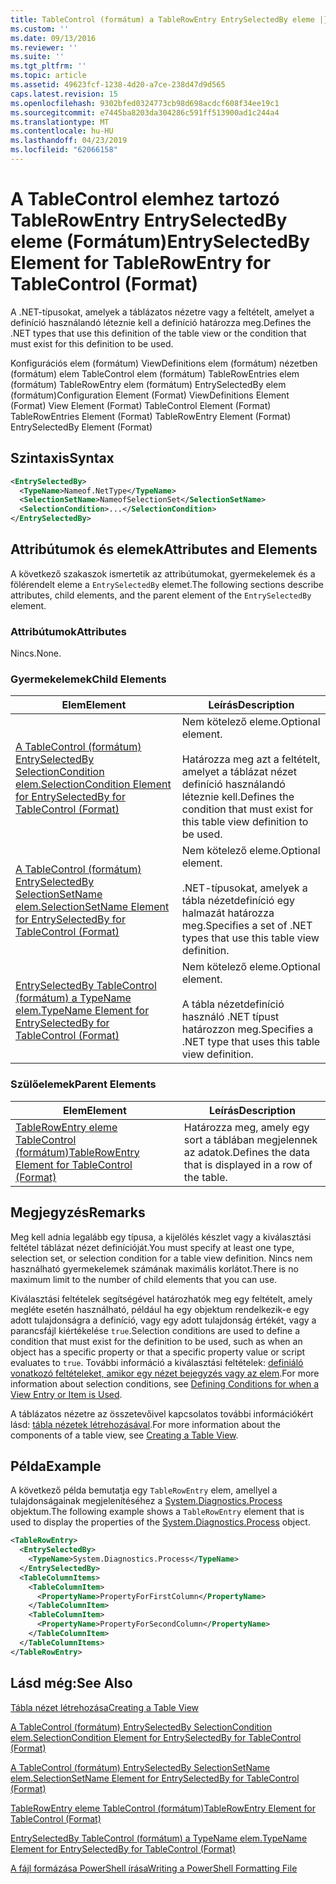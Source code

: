 ```yaml
---
title: TableControl (formátum) a TableRowEntry EntrySelectedBy eleme |} A Microsoft Docs
ms.custom: ''
ms.date: 09/13/2016
ms.reviewer: ''
ms.suite: ''
ms.tgt_pltfrm: ''
ms.topic: article
ms.assetid: 49623fcf-1238-4d20-a7ce-238d47d9d565
caps.latest.revision: 15
ms.openlocfilehash: 9302bfed0324773cb98d698acdcf608f34ee19c1
ms.sourcegitcommit: e7445ba8203da304286c591ff513900ad1c244a4
ms.translationtype: MT
ms.contentlocale: hu-HU
ms.lasthandoff: 04/23/2019
ms.locfileid: "62066158"
---
```

# <a name="entryselectedby-element-for-tablerowentry--for-tablecontrol-format"></a><span data-ttu-id="02eac-102">A TableControl elemhez tartozó TableRowEntry EntrySelectedBy eleme (Formátum)</span><span class="sxs-lookup"><span data-stu-id="02eac-102">EntrySelectedBy Element for TableRowEntry  for TableControl (Format)</span></span>

<span data-ttu-id="02eac-103">A .NET-típusokat, amelyek a táblázatos nézetre vagy a feltételt, amelyet a definíció használandó léteznie kell a definíció határozza meg.</span><span class="sxs-lookup"><span data-stu-id="02eac-103">Defines the .NET types that use this definition of the table view or the condition that must exist for this definition to be used.</span></span>

<span data-ttu-id="02eac-104">Konfigurációs elem (formátum) ViewDefinitions elem (formátum) nézetben (formátum) elem TableControl elem (formátum) TableRowEntries elem (formátum) TableRowEntry elem (formátum) EntrySelectedBy elem (formátum)</span><span class="sxs-lookup"><span data-stu-id="02eac-104">Configuration Element (Format) ViewDefinitions Element (Format) View Element (Format) TableControl Element (Format) TableRowEntries Element (Format) TableRowEntry Element (Format) EntrySelectedBy Element (Format)</span></span>

## <a name="syntax"></a><span data-ttu-id="02eac-105">Szintaxis</span><span class="sxs-lookup"><span data-stu-id="02eac-105">Syntax</span></span>

```xml
<EntrySelectedBy>
  <TypeName>Nameof.NetType</TypeName>
  <SelectionSetName>NameofSelectionSet</SelectionSetName>
  <SelectionCondition>...</SelectionCondition>
</EntrySelectedBy>
```

## <a name="attributes-and-elements"></a><span data-ttu-id="02eac-106">Attribútumok és elemek</span><span class="sxs-lookup"><span data-stu-id="02eac-106">Attributes and Elements</span></span>

<span data-ttu-id="02eac-107">A következő szakaszok ismertetik az attribútumokat, gyermekelemek és a fölérendelt eleme a `EntrySelectedBy` elemet.</span><span class="sxs-lookup"><span data-stu-id="02eac-107">The following sections describe attributes, child elements, and the parent element of the `EntrySelectedBy` element.</span></span>

### <a name="attributes"></a><span data-ttu-id="02eac-108">Attribútumok</span><span class="sxs-lookup"><span data-stu-id="02eac-108">Attributes</span></span>

<span data-ttu-id="02eac-109">Nincs.</span><span class="sxs-lookup"><span data-stu-id="02eac-109">None.</span></span>

### <a name="child-elements"></a><span data-ttu-id="02eac-110">Gyermekelemek</span><span class="sxs-lookup"><span data-stu-id="02eac-110">Child Elements</span></span>

|<span data-ttu-id="02eac-111">Elem</span><span class="sxs-lookup"><span data-stu-id="02eac-111">Element</span></span>|<span data-ttu-id="02eac-112">Leírás</span><span class="sxs-lookup"><span data-stu-id="02eac-112">Description</span></span>|
|-------------|-----------------|
|[<span data-ttu-id="02eac-113">A TableControl (formátum) EntrySelectedBy SelectionCondition elem.</span><span class="sxs-lookup"><span data-stu-id="02eac-113">SelectionCondition Element for EntrySelectedBy for TableControl (Format)</span></span>](./selectioncondition-element-for-entryselectedby-for-tablecontrol-format.md)|<span data-ttu-id="02eac-114">Nem kötelező eleme.</span><span class="sxs-lookup"><span data-stu-id="02eac-114">Optional element.</span></span><br /><br /> <span data-ttu-id="02eac-115">Határozza meg azt a feltételt, amelyet a táblázat nézet definíció használandó léteznie kell.</span><span class="sxs-lookup"><span data-stu-id="02eac-115">Defines the condition that must exist for this table view definition to be used.</span></span>|
|[<span data-ttu-id="02eac-116">A TableControl (formátum) EntrySelectedBy SelectionSetName elem.</span><span class="sxs-lookup"><span data-stu-id="02eac-116">SelectionSetName Element for EntrySelectedBy for TableControl (Format)</span></span>](./selectionsetname-element-for-entryselectedby-for-tablecontrol-format.md)|<span data-ttu-id="02eac-117">Nem kötelező eleme.</span><span class="sxs-lookup"><span data-stu-id="02eac-117">Optional element.</span></span><br /><br /> <span data-ttu-id="02eac-118">.NET-típusokat, amelyek a tábla nézetdefiníció egy halmazát határozza meg.</span><span class="sxs-lookup"><span data-stu-id="02eac-118">Specifies a set of .NET types that use this table view definition.</span></span>|
|[<span data-ttu-id="02eac-119">EntrySelectedBy TableControl (formátum) a TypeName elem.</span><span class="sxs-lookup"><span data-stu-id="02eac-119">TypeName Element for EntrySelectedBy for TableControl (Format)</span></span>](./typename-element-for-entryselectedby-for-tablecontrol-format.md)|<span data-ttu-id="02eac-120">Nem kötelező eleme.</span><span class="sxs-lookup"><span data-stu-id="02eac-120">Optional element.</span></span><br /><br /> <span data-ttu-id="02eac-121">A tábla nézetdefiníció használó .NET típust határozzon meg.</span><span class="sxs-lookup"><span data-stu-id="02eac-121">Specifies a .NET type that uses this table view definition.</span></span>|

### <a name="parent-elements"></a><span data-ttu-id="02eac-122">Szülőelemek</span><span class="sxs-lookup"><span data-stu-id="02eac-122">Parent Elements</span></span>

|<span data-ttu-id="02eac-123">Elem</span><span class="sxs-lookup"><span data-stu-id="02eac-123">Element</span></span>|<span data-ttu-id="02eac-124">Leírás</span><span class="sxs-lookup"><span data-stu-id="02eac-124">Description</span></span>|
|-------------|-----------------|
|[<span data-ttu-id="02eac-125">TableRowEntry eleme TableControl (formátum)</span><span class="sxs-lookup"><span data-stu-id="02eac-125">TableRowEntry Element for TableControl (Format)</span></span>](./tablerowentry-element-for-tablerowentries-for-tablecontrol-format.md)|<span data-ttu-id="02eac-126">Határozza meg, amely egy sort a táblában megjelennek az adatok.</span><span class="sxs-lookup"><span data-stu-id="02eac-126">Defines the data that is displayed in a row of the table.</span></span>|

## <a name="remarks"></a><span data-ttu-id="02eac-127">Megjegyzés</span><span class="sxs-lookup"><span data-stu-id="02eac-127">Remarks</span></span>

<span data-ttu-id="02eac-128">Meg kell adnia legalább egy típusa, a kijelölés készlet vagy a kiválasztási feltétel táblázat nézet definícióját.</span><span class="sxs-lookup"><span data-stu-id="02eac-128">You must specify at least one type, selection set, or selection condition for a table view definition.</span></span> <span data-ttu-id="02eac-129">Nincs nem használható gyermekelemek számának maximális korlátot.</span><span class="sxs-lookup"><span data-stu-id="02eac-129">There is no maximum limit to the number of child elements that you can use.</span></span>

<span data-ttu-id="02eac-130">Kiválasztási feltételek segítségével határozhatók meg egy feltételt, amely megléte esetén használható, például ha egy objektum rendelkezik-e egy adott tulajdonságra a definíció, vagy egy adott tulajdonság értékét, vagy a parancsfájl kiértékelése `true`.</span><span class="sxs-lookup"><span data-stu-id="02eac-130">Selection conditions are used to define a condition that must exist for the definition to be used, such as when an object has a specific property or that a specific property value or script evaluates to `true`.</span></span> <span data-ttu-id="02eac-131">További információ a kiválasztási feltételek: [definiáló vonatkozó feltételeket, amikor egy nézet bejegyzés vagy az elem](./defining-conditions-for-displaying-data.md).</span><span class="sxs-lookup"><span data-stu-id="02eac-131">For more information about selection conditions, see [Defining Conditions for when a View Entry or Item is Used](./defining-conditions-for-displaying-data.md).</span></span>

<span data-ttu-id="02eac-132">A táblázatos nézetre az összetevőivel kapcsolatos további információkért lásd: [tábla nézetek létrehozásával](./creating-a-table-view.md).</span><span class="sxs-lookup"><span data-stu-id="02eac-132">For more information about the components of a table view, see [Creating a Table View](./creating-a-table-view.md).</span></span>

## <a name="example"></a><span data-ttu-id="02eac-133">Példa</span><span class="sxs-lookup"><span data-stu-id="02eac-133">Example</span></span>

<span data-ttu-id="02eac-134">A következő példa bemutatja egy `TableRowEntry` elem, amellyel a tulajdonságainak megjelenítéséhez a [System.Diagnostics.Process](/dotnet/api/System.Diagnostics.Process) objektum.</span><span class="sxs-lookup"><span data-stu-id="02eac-134">The following example shows a `TableRowEntry` element that is used to display the properties of the [System.Diagnostics.Process](/dotnet/api/System.Diagnostics.Process) object.</span></span>

```xml
<TableRowEntry>
  <EntrySelectedBy>
    <TypeName>System.Diagnostics.Process</TypeName>
  </EntrySelectedBy>
  <TableColumnItems>
    <TableColumnItem>
      <PropertyName>PropertyForFirstColumn</PropertyName>
    </TableColumnItem>
    <TableColumnItem>
      <PropertyName>PropertyForSecondColumn</PropertyName>
    </TableColumnItem>
  </TableColumnItems>
</TableRowEntry>
```

## <a name="see-also"></a><span data-ttu-id="02eac-135">Lásd még:</span><span class="sxs-lookup"><span data-stu-id="02eac-135">See Also</span></span>

[<span data-ttu-id="02eac-136">Tábla nézet létrehozása</span><span class="sxs-lookup"><span data-stu-id="02eac-136">Creating a Table View</span></span>](./creating-a-table-view.md)

[<span data-ttu-id="02eac-137">A TableControl (formátum) EntrySelectedBy SelectionCondition elem.</span><span class="sxs-lookup"><span data-stu-id="02eac-137">SelectionCondition Element for EntrySelectedBy for TableControl (Format)</span></span>](./selectioncondition-element-for-entryselectedby-for-tablecontrol-format.md)

[<span data-ttu-id="02eac-138">A TableControl (formátum) EntrySelectedBy SelectionSetName elem.</span><span class="sxs-lookup"><span data-stu-id="02eac-138">SelectionSetName Element for EntrySelectedBy for TableControl (Format)</span></span>](./selectionsetname-element-for-entryselectedby-for-tablecontrol-format.md)

[<span data-ttu-id="02eac-139">TableRowEntry eleme TableControl (formátum)</span><span class="sxs-lookup"><span data-stu-id="02eac-139">TableRowEntry Element for TableControl (Format)</span></span>](./tablerowentry-element-for-tablerowentries-for-tablecontrol-format.md)

[<span data-ttu-id="02eac-140">EntrySelectedBy TableControl (formátum) a TypeName elem.</span><span class="sxs-lookup"><span data-stu-id="02eac-140">TypeName Element for EntrySelectedBy for TableControl (Format)</span></span>](./typename-element-for-entryselectedby-for-tablecontrol-format.md)

[<span data-ttu-id="02eac-141">A fájl formázása PowerShell írása</span><span class="sxs-lookup"><span data-stu-id="02eac-141">Writing a PowerShell Formatting File</span></span>](./writing-a-powershell-formatting-file.md)
